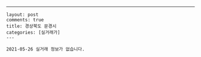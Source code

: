 ---
    layout: post
    comments: true
    title: 경상북도 문경시
    categories: [실거래가]
    ---

    2021-05-26 실거래 정보가 없습니다.

    